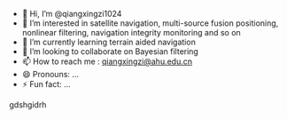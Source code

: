 - 👋 Hi, I’m @qiangxingzi1024
- 👀 I’m interested in satellite navigation, multi-source fusion positioning, nonlinear filtering, navigation integrity monitoring and so on
- 🌱 I’m currently learning terrain aided navigation
- 💞️ I’m looking to collaborate on Bayesian filtering
- 📫 How to reach me : qiangxingzi@ahu.edu.cn
- 😄 Pronouns: ...
- ⚡ Fun fact: ...

<!---
qiangxingzi1024/qiangxingzi1024 is a ✨ special ✨ repository because its `README.md` (this file) appears on your GitHub profile.
You can click the Preview link to take a look at your changes.
--->
gdshgidrh
